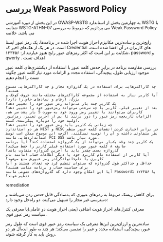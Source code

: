 # بررسی Weak Password Policy

در این بخش از دوره آموزشی OWASP-WSTG به چهارمین بخش از استاندارد WSTG با شناسه WSTG-ATHN-07 می پردازیم که مربوط به بررسی Weak Password Policy می باشد.
خلاصه

رایج‌ترین و ساده‌ترین مکانیزم احراز هویت اجرا شده در برنامه‌ها، یک رمز عبور ایستا است. در هر یک از هک‌های اخیر که Credential های کاربران در آن افشا شده است، شکایت بر این است که اکثر رمزهای عبور رایج هنوز عبارتند از: ۱۲۳۴۵۶، password و qwerty .
اهداف تست

بررسی مقاومت برنامه در برابر حدس کلمه عبور با استفاده از دیکشنری‌های کلمه عبور موجود
ارزیابی طول، پیچیدگی، استفاده مجدد و الزامات مورد نیاز کلمه عبور
چگونه تست را انجام دهیم

    چه کاراکترهایی برای استفاده در یک گذرواژه مجاز و چه کاراکترهایی ممنوع هستند؟
    آیا کاربر نیاز به استفاده از مجموعه کاراکترهای مختلف مانند حروف کوچک و بزرگ، ارقام و نمادهای خاص را دارد؟
    یک کاربر چند بار می‌تواند رمز عبور خود را تغییر دهد؟
    بعد از تغییر قبلی، کاربر با چه سرعتی می‌تواند رمزعبور خود را تغییر دهد؟
    کاربران می‌توانند با تغییر رمز ورود خود به صورت 5 بار پشت سر هم، الزامات تاریخچه رمز عبور را دور بزنند تا پس از آخرین تغییر، رمزعبور اولیه خود را دوباره پیکربندی کنند.
    چه زمانی یک کاربر باید رمز عبور خود را تغییر دهد؟
    هر دو استاندارد NIST و NCSC در برابر اجباری کردن انقضای کلمه عبور منظم نظر متفاوتی داشته و آن را توصیه نمی‌کنند، اگرچه این موضوع ممکن است توسط استانداردهایی مانند PCI DSS مورد نیاز باشد.
    یک کاربر چند وقت یک‌بار می‌تواند از یک گذرواژه استفاده کند؟ آیا برنامه سابقه ۸ کلمه عبور مورد استفاده قبلی کاربر را حفظ می‌کند؟
    گذرواژه بعدی چقدر باید با آخرین گذرواژه متفاوت باشد؟
    آیا کاربر از استفاده نام کاربری خود یا دیگر اطلاعات حساب (‏مانند نام کاربری یا نام‌خانوادگی)‏در رمز عبورش منع می‌شود؟
    حداقل و حداکثر طول گذرواژه که می‌توان تنظیم کرد چه تعداد هستند و آیا برای حساسیت حساب و برنامه مناسب هستند؟
    آیا این امکان وجود دارد که گذرواژه‌های عمومی مانند Password1 یا ۱۲۳۴۵۶ تنظیم شوند؟

remediation

برای کاهش ریسک مربوط به رمزهای عبوری که به‌سادگی قابل حدس زدن می‌باشند و دسترسی غیر مجاز را تسهیل می‌کنند، دو راه‌حل وجود دارد:

معرفی کنترل‌های احراز هویت اضافی (‏یعنی احراز هویت دو عاملی)‏یا معرفی یک سیاست رمز عبور قوی.

ساده‌ترین و ارزان‌ترین این‌ها معرفی یک سیاست رمز عبور قوی است که طول رمز عبور، پیچیدگی، استفاده مجدد و عمر را تضمین می‌کند؛ هر چند به طور ایده‌آل هر دو روش باید به کار گرفته شوند.
